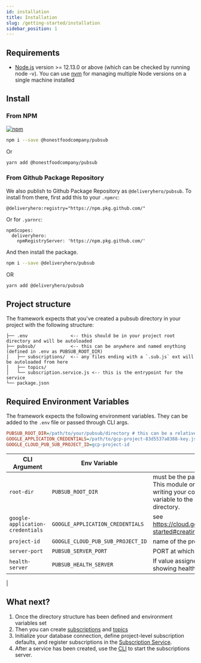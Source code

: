 ```yaml
---
id: installation
title: Installation
slug: /getting-started/installation
sidebar_position: 1
---
```


## Requirements

- [Node.js](https://nodejs.org/en/download/) version >= 12.13.0 or above (which can be checked by running node -v). You can use [nvm](https://github.com/nvm-sh/nvm) for managing multiple Node versions on a single machine installed

## Install

### From NPM

[![npm](https://img.shields.io/npm/v/@honestfoodcompany/pubsub)](https://www.npmjs.com/package/@honestfoodcompany/pubsub)

```sh
npm i --save @honestfoodcompany/pubsub
```

Or

```sh
yarn add @honestfoodcompany/pubsub
```

### From Github Package Repository

We also publish to Github Package Repository as `@deliveryhero/pubsub`. To install from there, first add this to your `.npmrc`:

```
@deliveryhero:registry="https://npm.pkg.github.com/"
```

Or for `.yarnrc`:

```
npmScopes:
  deliveryhero:
    npmRegistryServer: 'https://npm.pkg.github.com/'
```

And then install the package.

```sh
npm i --save @deliveryhero/pubsub
```

OR

```sh
yarn add @deliveryhero/pubsub
```

## Project structure

The framework expects that you've created a pubsub directory in your project with the following structure:

```
├── .env                <-- this should be in your project root directory and will be autoloaded
├── pubsub/             <-- this can be anywhere and named enything (defined in .env as PUBSUB_ROOT_DIR)
│   ├── subscriptions/  <-- any files ending with a `.sub.js` ext will be autoloaded from here
│   ├── topics/
│   └── subscription.service.js <-- this is the entrypoint for the service
└── package.json
```

## Required Environment Variables

The framework expects the following environment variables. They can be added to the `.env` file or passed through CLI args.

```ini title=".env"
PUBSUB_ROOT_DIR=/path/to/your/pubsub/directory # this can be a relative path to process cwd
GOOGLE_APPLICATION_CREDENTIALS=/path/to/gcp-project-83d5537a8388-key.json
GOOGLE_CLOUD_PUB_SUB_PROJECT_ID=gcp-project-id
```

| CLI Argument                     | Env Variable                      | Description                                                                                                                                                                                                                      |
| -------------------------------- | --------------------------------- | -------------------------------------------------------------------------------------------------------------------------------------------------------------------------------------------------------------------------------- |
| `root-dir`                       | `PUBSUB_ROOT_DIR`                 | must be the path to your project's pubsub directory. This module only works with .js files, so if you are writing your code in typescript, you must set this variable to the pubsub directory in your project's build directory. |
| `google-application-credentials` | `GOOGLE_APPLICATION_CREDENTIALS`  | see <https://cloud.google.com/docs/authentication/getting-started#creating_a_service_account> to generate this                                                                                                                   |
| `project-id`                     | `GOOGLE_CLOUD_PUB_SUB_PROJECT_ID` | name of the project in Google Cloud Platform                                                                                                                                                                                     |
| `server-port`                    | `PUBSUB_SERVER_PORT`              | PORT at which the pubsub should run the server at                                                                                                                                                                                |
| `health-server`                  | `PUBSUB_HEALTH_SERVER`            | If value assigned is true this would run a server showing health state and return 500 if not healthy                                                                                                                             |

|

## What next?

1. Once the directory structure has been defined and environment variables set
2. Then you can create [subscriptions](../subscribing/Subscriptions.md) and [topics](../publishing/Topics.md)
3. Initialize your database connection, define project-level subscription defaults, and register subscriptions in the [Subscription Service](../server/Service.md).
4. After a service has been created, use the [CLI](./CLI.md) to start the subscriptions server.
